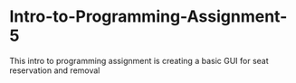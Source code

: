# Intro-to-Programming-Assignment-5
This intro to programming assignment is creating a basic GUI for seat reservation and removal
